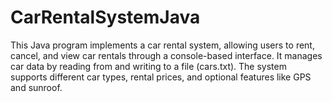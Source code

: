 # CarRentalSystemJava
This Java program implements a car rental system, allowing users to rent, cancel, and view car rentals through a console-based interface. It manages car data by reading from and writing to a file (cars.txt). The system supports different car types, rental prices, and optional features like GPS and sunroof.

